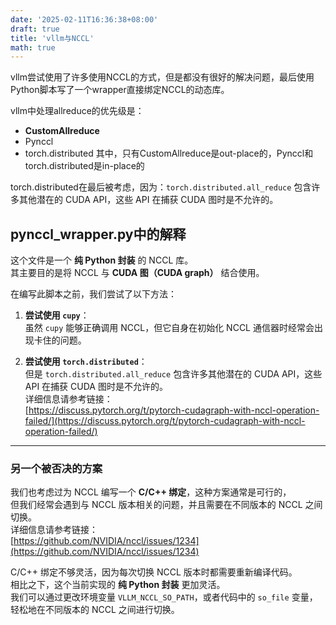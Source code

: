 ```yaml
---
date: '2025-02-11T16:36:38+08:00'
draft: true
title: 'vllm与NCCL'
math: true
---
```

vllm尝试使用了许多使用NCCL的方式，但是都没有很好的解决问题，最后使用Python脚本写了一个wrapper直接绑定NCCL的动态库。

vllm中处理allreduce的优先级是：
- **CustomAllreduce**
- Pynccl
- torch.distributed
其中，只有CustomAllreduce是out-place的，Pynccl和torch.distributed是in-place的


torch.distributed在最后被考虑，因为：`torch.distributed.all_reduce` 包含许多其他潜在的 CUDA API，这些 API 在捕获 CUDA 图时是不允许的。 

## pynccl_wrapper.py中的解释

这个文件是一个 **纯 Python 封装** 的 NCCL 库。  
其主要目的是将 NCCL 与 **CUDA 图（CUDA graph）** 结合使用。

在编写此脚本之前，我们尝试了以下方法：

1. **尝试使用 `cupy`**：  
    虽然 `cupy` 能够正确调用 NCCL，但它自身在初始化 NCCL 通信器时经常会出现卡住的问题。
    
2. **尝试使用 `torch.distributed`**：  
    但是 `torch.distributed.all_reduce` 包含许多其他潜在的 CUDA API，这些 API 在捕获 CUDA 图时是不允许的。  
    详细信息请参考链接：  
    [https://discuss.pytorch.org/t/pytorch-cudagraph-with-nccl-operation-failed/](https://discuss.pytorch.org/t/pytorch-cudagraph-with-nccl-operation-failed/)
    

---

### 另一个被否决的方案

我们也考虑过为 NCCL 编写一个 **C/C++ 绑定**，这种方案通常是可行的，  
但我们经常会遇到与 NCCL 版本相关的问题，并且需要在不同版本的 NCCL 之间切换。  
详细信息请参考链接：  
[https://github.com/NVIDIA/nccl/issues/1234](https://github.com/NVIDIA/nccl/issues/1234)

C/C++ 绑定不够灵活，因为每次切换 NCCL 版本时都需要重新编译代码。  
相比之下，这个当前实现的 **纯 Python 封装** 更加灵活。  
我们可以通过更改环境变量 `VLLM_NCCL_SO_PATH`，或者代码中的 `so_file` 变量，轻松地在不同版本的 NCCL 之间进行切换。